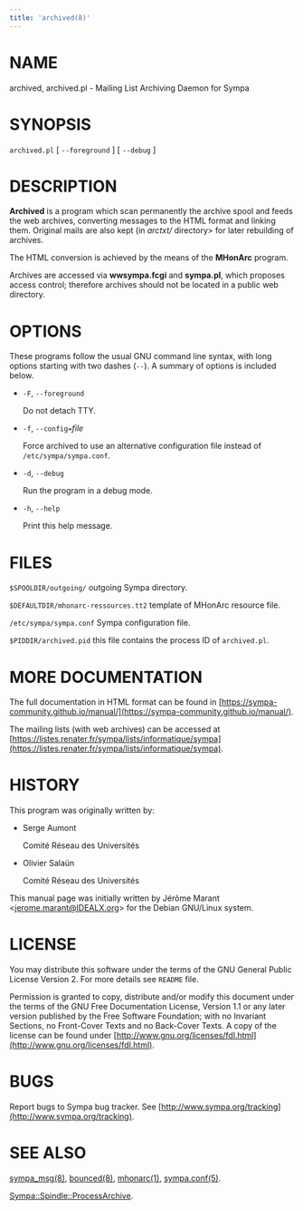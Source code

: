 ```yaml
---
title: 'archived(8)'
---
```


# NAME

archived, archived.pl - Mailing List Archiving Daemon for Sympa

# SYNOPSIS

`archived.pl` \[ `--foreground` \] \[ `--debug` \]

# DESCRIPTION

**Archived** is a program which scan permanently the archive spool
and feeds the web archives, converting messages to the HTML format and
linking them. Original mails are also kept (in _arctxt/_ directory> for
later rebuilding of archives.

The HTML conversion is achieved by the means of the **MHonArc** program.

Archives are accessed via **wwsympa.fcgi** and **sympa.pl**,
which proposes access control;
therefore archives should not be located in a public web directory.

# OPTIONS

These programs follow the usual GNU command line syntax,
with long options starting with two dashes (`--`).  A summary of
options is included below.

- `-F`, `--foreground`

    Do not detach TTY.

- `-f`, `--config=`_file_

    Force archived to use an alternative configuration file instead
    of `/etc/sympa/sympa.conf`.

- `-d`, `--debug`

    Run the program in a debug mode.

- `-h`, `--help`

    Print this help message.

# FILES

`$SPOOLDIR/outgoing/` outgoing Sympa directory.

`$DEFAULTDIR/mhonarc-ressources.tt2` template of MHonArc resource file.

`/etc/sympa/sympa.conf` Sympa configuration file.

`$PIDDIR/archived.pid` this file contains the process ID
of `archived.pl`.

# MORE DOCUMENTATION

The full documentation in HTML format can be found in
[https://sympa-community.github.io/manual/](https://sympa-community.github.io/manual/).

The mailing lists (with web archives) can be accessed at
[https://listes.renater.fr/sympa/lists/informatique/sympa](https://listes.renater.fr/sympa/lists/informatique/sympa).

# HISTORY

This program was originally written by:

- Serge Aumont

    Comité Réseau des Universités

- Olivier Salaün

    Comité Réseau des Universités

This manual page was initially written by
Jérôme Marant &lt;jerome.marant@IDEALX.org>
for the Debian GNU/Linux system.

# LICENSE

You may distribute this software under the terms of the GNU General
Public License Version 2.  For more details see `README` file.

Permission is granted to copy, distribute and/or modify this document
under the terms of the GNU Free Documentation License, Version 1.1 or
any later version published by the Free Software Foundation; with no
Invariant Sections, no Front-Cover Texts and no Back-Cover Texts.  A
copy of the license can be found under
[http://www.gnu.org/licenses/fdl.html](http://www.gnu.org/licenses/fdl.html).

# BUGS

Report bugs to Sympa bug tracker.
See [http://www.sympa.org/tracking](http://www.sympa.org/tracking).

# SEE ALSO

[sympa\_msg(8)](./sympa_msg.8.md), [bounced(8)](./bounced.8.md), [mhonarc(1)](./mhonarc.1.md), [sympa.conf(5)](./sympa.conf.5.md).

[Sympa::Spindle::ProcessArchive](./Sympa-Spindle-ProcessArchive.3.md).
